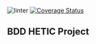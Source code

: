![linter](https://img.shields.io/badge/code%20style-airbnb-blue)
[![Coverage Status](https://coveralls.io/repos/github/AmauryFaveriel/Projet-BDD-Front/badge.svg?branch=master)](https://coveralls.io/github/AmauryFaveriel/Projet-BDD-Front?branch=master)

## BDD HETIC Project